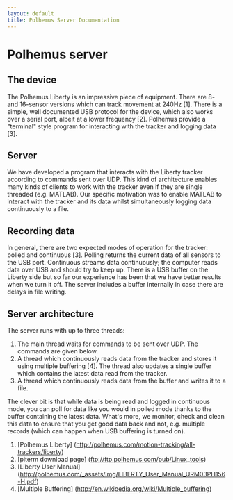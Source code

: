 ```yaml
---
layout: default
title: Polhemus Server Documentation
---
```


# Polhemus server
## The device
The Polhemus Liberty is an impressive piece of equipment. There are 8- and 16-sensor versions which can track movement at 240Hz [1]. There is a simple, well documented USB protocol for the device, which also works over a serial port, albeit at a lower frequency [2]. Polhemus provide a "terminal" style program for interacting with the tracker and logging data [3].

## Server
We have developed a program that interacts with the Liberty tracker according to commands sent over UDP. This kind of architecture enables many kinds of clients to work with the tracker even if they are single threaded (e.g. MATLAB). Our specific motivation was to enable MATLAB to interact with the tracker and its data whilst simultaneously logging data continuously to a file.

## Recording data
In general, there are two expected modes of operation for the tracker: polled and continuous [3]. Polling returns the current data of all sensors to the USB port. Continuous streams data continuously; the computer reads data over USB and should try to keep up. There is a USB buffer on the Liberty side but so far our experience has been that we have better results when we turn it off. The server includes a buffer internally in case there are delays in file writing.

## Server architecture
The server runs with up to three threads:

1. The main thread waits for commands to be sent over UDP. The commands are given below.
2. A thread which continuously reads data from the tracker and stores it using multiple buffering [4]. The thread also updates a single buffer which contains the latest data read from the tracker.
3. A thread which continuously reads data from the buffer and writes it to a file.

The clever bit is that while data is being read and logged in continuous mode, you can poll for data like you would in polled mode thanks to the buffer containing the latest data. What's more, we monitor, check and clean this data to ensure that you get good data back and not, e.g. multiple records (which can happen when USB buffering is turned on).

1. [Polhemus Liberty] (http://polhemus.com/motion-tracking/all-trackers/liberty)
2. [piterm download page] (ftp://ftp.polhemus.com/pub/Linux_tools)
3. [Liberty User Manual] (http://polhemus.com/_assets/img/LIBERTY_User_Manual_URM03PH156-H.pdf)
4. [Multiple Buffering] (http://en.wikipedia.org/wiki/Multiple_buffering)
